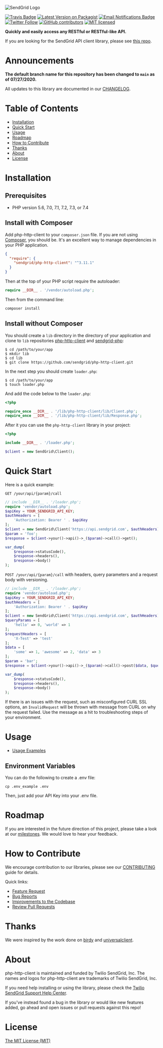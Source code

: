 ![SendGrid Logo](twilio_sendgrid_logo.png)

[![Travis Badge](https://travis-ci.org/sendgrid/php-http-client.svg?branch=main)](https://travis-ci.org/sendgrid/php-http-client)
[![Latest Version on Packagist](https://img.shields.io/packagist/v/sendgrid/php-http-client.svg?style=flat-square)](https://packagist.org/packages/sendgrid/php-http-client)
[![Email Notifications Badge](https://dx.sendgrid.com/badge/php)](https://dx.sendgrid.com/newsletter/php)
[![Twitter Follow](https://img.shields.io/twitter/follow/sendgrid.svg?style=social&label=Follow)](https://twitter.com/sendgrid)
[![GitHub contributors](https://img.shields.io/github/contributors/sendgrid/php-http-client.svg)](https://github.com/sendgrid/php-http-client/graphs/contributors)
[![MIT licensed](https://img.shields.io/badge/license-MIT-blue.svg)](./LICENSE.md)

**Quickly and easily access any RESTful or RESTful-like API.**

If you are looking for the SendGrid API client library, please see [this repo](https://github.com/sendgrid/sendgrid-php).

# Announcements
**The default branch name for this repository has been changed to `main` as of 07/27/2020.**

All updates to this library are documented in our [CHANGELOG](CHANGELOG.md).

# Table of Contents
- [Installation](#installation)
- [Quick Start](#quick-start)
- [Usage](#usage)
- [Roadmap](#roadmap)
- [How to Contribute](#contribute)
- [Thanks](#thanks)
- [About](#about)
- [License](#license)

<a name="installation"></a>
# Installation

## Prerequisites

- PHP version 5.6, 7.0, 7.1, 7.2, 7.3, or 7.4

## Install with Composer

Add php-http-client to your `composer.json` file. If you are not using [Composer](http://getcomposer.org), you should be. It's an excellent way to manage dependencies in your PHP application.

```json
{
  "require": {
    "sendgrid/php-http-client": "^3.11.1"
  }
}
```

Then at the top of your PHP script require the autoloader:

```php
require __DIR__ . '/vendor/autoload.php';
```

Then from the command line:

```bash
composer install
```

## Install without Composer

You should create a `lib` directory in the directory of your application and clone to `lib` repositories [php-http-client](https://github.com/sendgrid/php-http-client.git) and [sendgrid-php](https://github.com/sendgrid/sendgrid-php.git):

```
$ cd /path/to/your/app
$ mkdir lib
$ cd lib
$ git clone https://github.com/sendgrid/php-http-client.git
```

In the next step you should create `loader.php`:

```
$ cd /path/to/your/app
$ touch loader.php
```

And add the code below to the `loader.php`:

```php
<?php

require_once __DIR__ . '/lib/php-http-client/lib/Client.php';
require_once __DIR__ . '/lib/php-http-client/lib/Response.php';
```

After it you can use the `php-http-client` library in your project:

```php
<?php

include __DIR__ . '/loader.php';

$client = new SendGrid\Client();
```

<a name="quick-start"></a>
# Quick Start

Here is a quick example:

`GET /your/api/{param}/call`

```php
// include __DIR__ . '/loader.php';
require 'vendor/autoload.php';
$apiKey = YOUR_SENDGRID_API_KEY;
$authHeaders = [
    'Authorization: Bearer ' . $apiKey
];
$client = new SendGrid\Client('https://api.sendgrid.com', $authHeaders);
$param = 'foo';
$response = $client->your()->api()->_($param)->call()->get();

var_dump(
    $response->statusCode(),
    $response->headers(),
    $response->body()
);
```

`POST /your/api/{param}/call` with headers, query parameters and a request body with versioning.

```php
// include __DIR__ . '/loader.php';
require 'vendor/autoload.php';
$apiKey = YOUR_SENDGRID_API_KEY;
$authHeaders = [
    'Authorization: Bearer ' . $apiKey
];
$client = new SendGrid\Client('https://api.sendgrid.com', $authHeaders);
$queryParams = [
    'hello' => 0, 'world' => 1
];
$requestHeaders = [
    'X-Test' => 'test'
];
$data = [
    'some' => 1, 'awesome' => 2, 'data' => 3
];
$param = 'bar';
$response = $client->your()->api()->_($param)->call()->post($data, $queryParams, $requestHeaders);

var_dump(
    $response->statusCode(),
    $response->headers(),
    $response->body()
);
```

If there is an issues with the request, such as misconfigured CURL SSL options, an `InvalidRequest` will be thrown
with message from CURL on why the request failed. Use the message as a hit to troubleshooting steps of your environment.

<a name="usage"></a>
# Usage

- [Usage Examples](USAGE.md)

## Environment Variables

You can do the following to create a .env file:

```cp .env_example .env```

Then, just add your API Key into your .env file.

<a name="roadmap"></a>
# Roadmap

If you are interested in the future direction of this project, please take a look at our [milestones](https://github.com/sendgrid/php-http-client/milestones). We would love to hear your feedback.

<a name="contribute"></a>
# How to Contribute

We encourage contribution to our libraries, please see our [CONTRIBUTING](CONTRIBUTING.md) guide for details.

Quick links:

- [Feature Request](CONTRIBUTING.md#feature-request)
- [Bug Reports](CONTRIBUTING.md#submit-a-bug-report)
- [Improvements to the Codebase](CONTRIBUTING.md#improvements-to-the-codebase)
- [Review Pull Requests](CONTRIBUTING.md#code-reviews)

<a name="thanks"></a>
# Thanks

We were inspired by the work done on [birdy](https://github.com/inueni/birdy) and [universalclient](https://github.com/dgreisen/universalclient).

<a name="about"></a>
# About

php-http-client is maintained and funded by Twilio SendGrid, Inc. The names and logos for php-http-client are trademarks of Twilio SendGrid, Inc.

If you need help installing or using the library, please check the [Twilio SendGrid Support Help Center](https://support.sendgrid.com).

If you've instead found a bug in the library or would like new features added, go ahead and open issues or pull requests against this repo!

<a name="license"></a>
# License
[The MIT License (MIT)](LICENSE.md)
